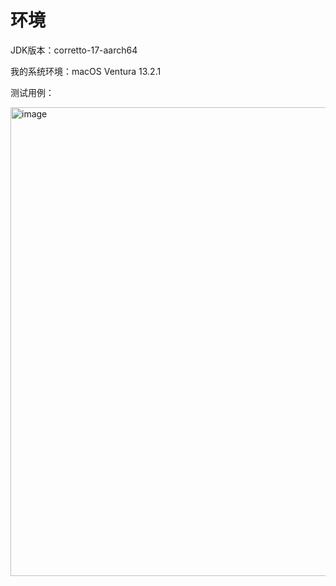 # 环境

JDK版本：corretto-17-aarch64

我的系统环境：macOS Ventura 13.2.1

测试用例：

<img width="750" alt="image" src="https://user-images.githubusercontent.com/40224023/227437335-b8ee7b40-64cc-48af-b6df-591b9506607d.png">
